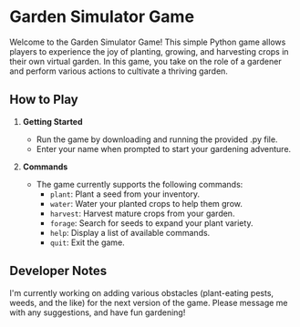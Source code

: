 # Garden Simulator Game

Welcome to the Garden Simulator Game! This simple Python game allows players to experience the joy of planting, growing, and harvesting crops in their own virtual garden. In this game, you take on the role of a gardener and perform various actions to cultivate a thriving garden.

## How to Play

1. **Getting Started**
   - Run the game by downloading and running the provided .py file.
   - Enter your name when prompted to start your gardening adventure.

2. **Commands**
   - The game currently supports the following commands:
     - `plant`: Plant a seed from your inventory.
     - `water`: Water your planted crops to help them grow.
     - `harvest`: Harvest mature crops from your garden.
     - `forage`: Search for seeds to expand your plant variety.
     - `help`: Display a list of available commands.
     - `quit`: Exit the game.

## Developer Notes 
I'm currently working on adding various obstacles (plant-eating pests, weeds, and the like) for the next version of the game. Please message me with any suggestions, and have fun gardening! 
